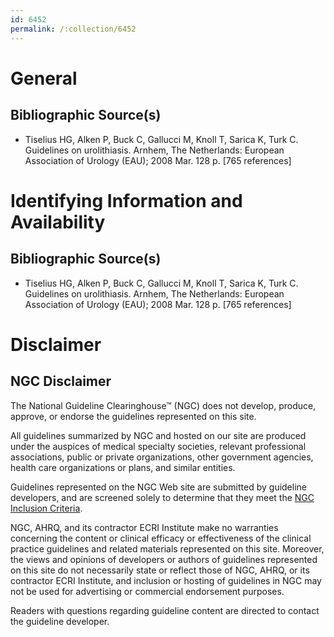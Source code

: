 ```yaml
---
id: 6452
permalink: /:collection/6452
---
```


# General

## Bibliographic Source(s)

- Tiselius HG, Alken P, Buck C, Gallucci M, Knoll T, Sarica K, Turk C. Guidelines on urolithiasis. Arnhem, The Netherlands: European Association of Urology (EAU); 2008 Mar. 128 p. [765 references]

# Identifying Information and Availability

## Bibliographic Source(s)

- Tiselius HG, Alken P, Buck C, Gallucci M, Knoll T, Sarica K, Turk C. Guidelines on urolithiasis. Arnhem, The Netherlands: European Association of Urology (EAU); 2008 Mar. 128 p. [765 references]

# Disclaimer

## NGC Disclaimer

The National Guideline Clearinghouse™ (NGC) does not develop, produce, approve, or endorse the guidelines represented on this site.

All guidelines summarized by NGC and hosted on our site are produced under the auspices of medical specialty societies, relevant professional associations, public or private organizations, other government agencies, health care organizations or plans, and similar entities.

Guidelines represented on the NGC Web site are submitted by guideline developers, and are screened solely to determine that they meet the [NGC Inclusion Criteria](/help-and-about/summaries/inclusion-criteria).

NGC, AHRQ, and its contractor ECRI Institute make no warranties concerning the content or clinical efficacy or effectiveness of the clinical practice guidelines and related materials represented on this site. Moreover, the views and opinions of developers or authors of guidelines represented on this site do not necessarily state or reflect those of NGC, AHRQ, or its contractor ECRI Institute, and inclusion or hosting of guidelines in NGC may not be used for advertising or commercial endorsement purposes.

Readers with questions regarding guideline content are directed to contact the guideline developer.

